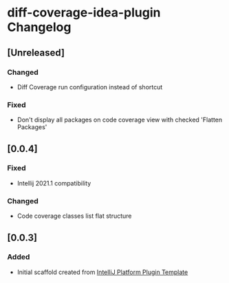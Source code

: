 <!-- Keep a Changelog guide -> https://keepachangelog.com -->

# diff-coverage-idea-plugin Changelog

## [Unreleased]
### Changed
- Diff Coverage run configuration instead of shortcut
### Fixed
- Don't display all packages on code coverage view with checked 'Flatten Packages' 

## [0.0.4]
### Fixed
- Intellij 2021.1 compatibility
### Changed
- Code coverage classes list flat structure

## [0.0.3]
### Added
- Initial scaffold created from [IntelliJ Platform Plugin Template](https://github.com/JetBrains/intellij-platform-plugin-template)
